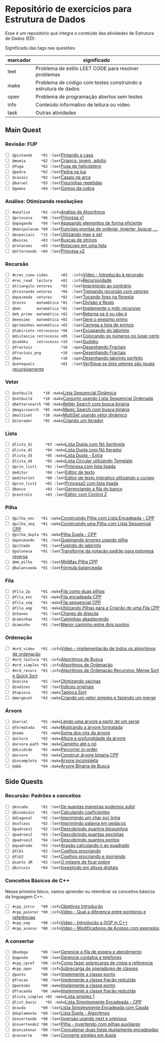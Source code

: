 # Repositório de exercícios para Estrutura de Dados

Esse é um repositório que integra o conteúdo das atividades de Estrutura de Dados (ED).

Significado das tags nas questões:

| marcador  | significado
| --------- | -----------
| leet      | Problema de estilo LEET CODE para resolver problemas
| make      | Problema de código com testes construindo a estrutura de dados
| open      | Problema de programação abertos sem testes
| info      | Conteúdo informativo de leitura ou vídeo
| task      | Outras atividades

## Main Quest

### Revisão: FUP

- [ ] `@pintando    *01 :leet`[Pintando a casa](https://github.com/qxcodefup/arcade/blob/master/base/pintando/Readme.md)
- [ ] `@mumia       *02 :leet`[Criança, jovem, adulto](https://github.com/qxcodefup/arcade/blob/master/base/mumia/Readme.md)
- [ ] `@fuga        *02 :leet`[Fuga de helicóptero](https://github.com/qxcodefup/arcade/blob/master/base/fuga/Readme.md)
- [ ] `@pedra       *02 :leet`[Pedra na lua](https://github.com/qxcodefup/arcade/blob/master/base/pedra/Readme.md)
- [ ] `@casais      *02 :leet`[Casais na arca](https://github.com/qxcodefup/arcade/blob/master/base/casais/Readme.md)
- [ ] `@baruel      *03 :leet`[Figurinhas repetidas](https://github.com/qxcodefup/arcade/blob/master/base/baruel/Readme.md)
- [ ] `@gomos       +04 :leet`[Gomos da cobra](https://github.com/qxcodefup/arcade/blob/master/base/gomos/Readme.md)

### Análise: Otimizando resoluções

- [ ] `#analise     *02 :info`[Análise de Algoritmos](wiki/analise/analise.md)
- [ ] `@princesa    *06 :leet`[Princesa v1](base/princesa/Readme.md)
- [ ] `@apagando    *04 :leet`[Apagando elementos de forma eficiente](base/apagando/Readme.md)
- [ ] `@manipulacao *09 :leet`[Funções prontas de ordenar, inverter, buscar, ...](https://github.com/qxcodepoo/arcade/blob/master/base/manipulacao/Readme.md)
- [ ] `@especiais   *15 :leet`[Utilizando map e set](https://github.com/qxcodepoo/arcade/blob/master/base/especiais/Readme.md)
- [ ] `@buscas      +03 :leet`[Buscas de strings](base/buscas/Readme.md)
- [ ] `@rotacoes    +03 :leet`[Rotacoes em uma lista](base/rotacoes/Readme.md)
- [ ] `@alternando  +04 :leet`[Princesa v2](base/alternando/Readme.md)

### Recursão

- [ ] `#crec_view vídeo      +03  :info`[Vídeo - Introdução à recursão](https://youtu.be/nEohgkZkm_c?si=XIDgq6jPKlAd9gbz)
- [ ] `#rec_read  leitura    +01  :info`[Recursividade](wiki/recursao/recursao.md)
- [ ] `@triangulo vetores    *02  :leet`[Imprimindo ao contrário](base/triangulo/Readme.md)
- [ ] `@treinando vetores    *04  :leet`[Treinando recursão com vetores](base/treinando/Readme.md)
- [ ] `@queimada  vetores    *02  :leet`[Tocando fogo na floresta](base/queimada/Readme.md)
- [ ] `@resto     matemática *01  :leet`[Divisão e Resto](base/resto/Readme.md)
- [ ] `@mdc       matemática *01  :leet`[Implemente o mdc recursivo](base/mdc/Readme.md)
- [ ] `@eh_primo  matemática +02  :leet`[Retorna se é ou não é](base/eh_primo/Readme.md)
- [ ] `@enesimo   matemática +02  :leet`[Gere o enesimo primo](base/enesimo/Readme.md)
- [ ] `@priminhos matemática +03  :leet`[Carrega a lista de primos](base/priminhos/Readme.md)
- [ ] `@labirinto retrocesso *04  :leet`[Escapando do labirinto](base/labirinto/Readme.md)
- [ ] `@distancia retrocesso +05  :leet`[Colocando os números no lugar certo](base/distancia/Readme.md)
- [ ] `@sudoku    retrocesso +10  :leet`[Sudoku](base/sudoku/Readme.md)
- [ ] `@fractais             *10  :open`[Desenhando Fractais](base/fractais/Readme.md)
- [ ] `@fractais_png         +10  :open`[Desenhando Fractais](base/fractais_png/Readme.md)
- [ ] `@hex                  +10  :open`[Desenhando labirinto perfeito](base/hex/Readme.md)
- [ ] `@vetequals            +01  :leet`[Verifique se dois vetores são iguais recursivamente](base/vetequals/Readme.md)

### Vetor

- [ ] `@vetbuild     *10 :make`[Lista Sequencial Dinâmica](base/vetbuild/Readme.md)
- [ ] `@setbuild     *10 :make`[Conjunto usando Lista Sequencial Ordenada](base/setbuild/Readme.md)
- [ ] `@bettersearch *00 :make`[Better Search com busca binária](base/bettersearch/Readme.md)
- [ ] `@magicsearch  *05 :make`[Magic Search com busca binária](base/magicsearch/Readme.md)
- [ ] `@multiset     *10 :make`[MultiSet usando vetor dinâmico](base/multiset/Readme.md)
- [ ] `@iterador     *05 :make`[Criando um iterador](base/iterador/Readme.md)

### Lista

- [ ] `@lista_d1      *03 :make`[Lista Dupla com Nó Sentinela](base/lista_d1/Readme.md)
- [ ] `@lista_d2      *04 :make`[Lista Dupla com Nó Iterador](base/lista_d2/Readme.md)
- [ ] `@lista_d3      *05 :make`[Lista Dupla - Extra](base/lista_d3/Readme.md)
- [ ] `@lista_d4      *05 :make`[Lista Circular utilizando Template](base/lista_d4/Readme.md)
- [ ] `@prin_list1    *02 :leet`[Princesa com lista ligada](base/prin_list1/Readme.md)
- [ ] `@editor        *04 :leet`[Editor de texto](base/editor/Readme.md)
- [ ] `@editorint     *08 :leet`[Editor de texto interativo utilizando o curses](base/editorint/Readme.md)
- [ ] `@prin_list2    +02 :leet`[Princesa2 com lista ligada](base/prin_list2/Readme.md)
- [ ] `@banco         +03 :leet`[Gerenciando a fila do banco](base/banco/Readme.md)
- [ ] `@controlz      +03 :leet`[Editor com Control Z](base/controlz/Readme.md)

### Pilha

- [ ] `@pilha_enc   *01 :make`[Construindo Pilha com Lista Encadeada - CPP](base/pilha_enc/Readme.md)
- [ ] `@pilha_seq   *01 :make`[Construindo uma Pilha com Lista Sequencial CPP](base/pilha_seq/Readme.md)
- [ ] `@pilha_dupla *01 :make`[Pilha Dupla - CPP](base/pilha_dupla/Readme.md)
- [ ] `@queimando   *01 :leet`[Queimando árvores usando pilha](base/queimando/Readme.md)
- [ ] `@pilhado     *01 :leet`[Fugindo do labirinto](base/pilhado/Readme.md)
- [ ] `@polonesa    *01 :leet`[Transforme da notação padrão para polonesa reversa](base/polonesa/Readme.md)
- [ ] `@mm_pilha    *01 :leet`[MinMax Pilha CPP](base/mm_pilha/Readme.md)
- [ ] `@balanceada  *01 :leet`[Fórmula balanceada](base/balanceada/Readme.md)

### Fila

- [ ] `@fila_2p     *01 :make`[Fila como duas pilhas](base/fila_2p/Readme.md)
- [ ] `@fila_enc    *01 :make`[Fila encadeada CPP](base/fila_enc/Readme.md)
- [ ] `@fila_seq    *01 :make`[Fila sequencial CPP](base/fila_seq/Readme.md)
- [ ] `@fila_emp    *01 :make`[Utilizando Pilhas para a Criação de uma Fila CPP](base/fila_emp/Readme.md)
- [ ] `@chaves      *01 :leet`[Chaves de disputa](base/chaves/Readme.md)
- [ ] `@caminhao    *01 :leet`[Caminhao abastecendo](base/caminhao/Readme.md)
- [ ] `@caminho     *01 :leet`[Menor caminho entre dois pontos](base/caminho/Readme.md)

### Ordenação

- [ ] `#ord_video   *01 :info`[Vídeo - implementação de todos os algoritmos de ordenação](https://youtu.be/k6nODikH_D8?si=tpbDRg139HvdzSIS)
- [ ] `#ord_leitura *01 :info`[Algoritmos de Busca](wiki/busca_ordenacao/busca.md)
- [ ] `#ord_simples *01 :info`[Algoritmos de Ordenação](wiki/busca_ordenacao/ordenacao.md)
- [ ] `#ord_recurs  *01 :info`[Algoritmos de Ordenação Recursiva: Merge Sort e Quick Sort](wiki/ordenacao_recursiva/ordenacao_rec.md)
- [ ] `@vacina      *01 :leet`[Otimizando vacinas](base/vacina/Readme.md)
- [ ] `@indices     *02 :leet`[Índices originais](base/indices/Readme.md)
- [ ] `@tapioca     *03 :make`[Tapioca Sort](base/tapioca/Readme.md)
- [ ] `@mergevet    *03 :make`[Criando um vetor simples e fazendo um merge](base/mergevet/Readme.md)

### Árvore

- [ ] `@serial      *01 :make`[Lendo uma árvore a partir de um serial](base/serial/Readme.md)
- [ ] `@formatada   *01 :make`[Mostrando a árvore formatada](base/formatada/Readme.md)
- [ ] `@soma        *01 :make`[Soma dos nós da árvore](base/soma/Readme.md)
- [ ] `@altura      *02 :make`[Altura e profundidade da árvore](base/altura/Readme.md)
- [ ] `@arvore-path *04 :make`[Caminho até o nó](base/arvore-path/Readme.md)
- [ ] `@dividido    *02 :make`[Percorrer in-order](base/dividido/Readme.md)
- [ ] `@arvore      *03 :make`[Construir árvore binaria CPP](base/arvore/Readme.md)
- [ ] `@incompleta  *04 :make`[Arvore incompleta](base/incompleta/Readme.md)
- [ ] `@abb         *04 :make`[Árvore Binária de Busca](base/abb/Readme.md)

## Side Quests

### Recursão: Padrões e conceitos

- [ ] `@escada      *01 :leet`[De quantas maneiras podemos subir](base/escada/Readme.md)
- [ ] `@binomiais   *01 :leet`[Calculando coeficientes](base/binomiais/Readme.md)
- [ ] `@diagonal    *02 :leet`[Imprimindo um char por linha](base/diagonal/Readme.md)
- [ ] `@sufixos     *02 :leet`[Imprimindo palavra em pedaços](base/sufixos/Readme.md)
- [ ] `@padroes1    *02 :leet`[Descobrindo quantos bloquinhos](base/padroes1/Readme.md)
- [ ] `@padroes2    *03 :leet`[Descobrindo quantas pecinhas](base/padroes2/Readme.md)
- [ ] `@padroes3    *04 :leet`[Descobrindo quantos pontos](base/padroes3/Readme.md)
- [ ] `@quadrado    *03 :leet`[Aragão calculando n ao quadrado](base/quadrado/Readme.md)
- [ ] `@fib1        *02 :leet`[Coelhos procriando](base/fib1/Readme.md)
- [ ] `@fib2        *02 :leet`[Coelhos procriando e morrendo](base/fib2/Readme.md)
- [ ] `@santo JM    *03 :leet`[O milagre de ficar pobre](base/santo/Readme.md)
- [ ] `@bitcoin     *04 :leet`[Investindo em ativos digitais](base/bitcoin/Readme.md)

### Conceitos Básicos de C++ <!-- l:cpp -->

Nesse primeiro bloco, vamos aprender ou relembrar os conceitos básicos da linguagem C++.

- [ ] `#cpp_intro   *00 :info`[Objetivos Introdução](wiki/video_intro.md)
- [ ] `#cpp_pointer *00 :info`[Vídeo - Qual a diferença entre ponteiros e referências](https://youtu.be/uz_sTcNdguY?si=YznFcnV6sisot_Sc)
- [ ] `#cpp_oop     *00 :info`[Vídeo - Introdução a OOP in C++](https://youtu.be/w7F587dNwqA?si=2UMhfS9_DcAh-gjF)
- [ ] `#cpp_acesso  *00 :info`[Vídeo - Modificadores de Acesso com exemplos](https://youtu.be/n1RfuPbzG-M?si=kwaSjo9Ng1g4waOK)

### A consertar<!-- l:cpp -->

- [ ] `@budega      *00 :leet`[Gerencie a fila de espera e atendimento](https://github.com/qxcodepoo/arcade/blob/master/base/budega/Readme.md)
- [ ] `@agenda      *00 :leet`[Gerencie contatos e telefones](https://github.com/qxcodepoo/arcade/blob/master/base/agenda/Readme.md)
- [ ] `#cpp_cpref   *00 :info`[Como fazer sobrecarga de cópia e referencia](wiki/tad/sobrecarga.md)
- [ ] `#cpp_oper    *00 :info`[Sobrecarga de operadores de classes](wiki/tad/sobrecarga_operadores.md)
- [ ] `@ponto       *00 :leet`[Implemente a classe ponto](base/ponto/Readme.md)
- [ ] `@fracao      *00 :leet`[Implemente a classe fração reduzida](base/fracao/Readme.md)
- [ ] `@pontoGo     *00 :make`[Implemente a classe ponto](base/pontoGo/Readme.md)
- [ ] `@fracaoGo    *00 :make`[Implemente a classe fração reduzida](base/fracaoGo/Readme.md)
- [ ] `@lista_simples +05 :make`[Lista simples 1](base/lista_simples/Readme.md)
- [ ] `@list_basic    *01 :make`[Lista Simplesmente Encadeada - CPP](base/list_basic/Readme.md)
- [ ] `@cauda       *00 :leet`[Lista Simplesmente Encadeada com Cauda](base/cauda/Readme.md)
- [ ] `@duplamente  *00 :leet`[Lista Dupla - Algoritmos](base/duplamente/Readme.md)
- [ ] `@invertendo  *00 :leet`[Inversão usando next e previous](base/invertendo/Readme.md)
- [ ] `@invertendo2 *00 :leet`[Pilha - invertendo com pilhas auxiliares](base/invertendo2/Readme.md)
- [ ] `@concatenar  *00 :leet`[Concatenar duas listas duplamente encadeadas](base/concatenar/Readme.md)
- [ ] `@converte    *00 :leet`[Converte simples em dupla](base/converte/Readme.md)